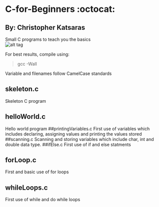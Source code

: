 # C-for-Beginners :octocat:
## By: Christopher Katsaras
Small C programs to teach you the basics  
![alt tag](https://media.giphy.com/media/DBW3BniaWrFo4/giphy.gif)  

For best results, compile using:
> gcc -Wall
  
Variable and filenames follow CamelCase standards 
## skeleton.c
Skeleton C program
## helloWorld.c
Hello world program
##printingVariables.c
First use of variables which includes declaring, assigning values and printing the values stored
##scanning.c
Scanning and storing variables which include char, int and double data type.
##ifElse.c
First use of if and else statments
## forLoop.c
First and basic use of for loops
## whileLoops.c
First use of while and do while loops
